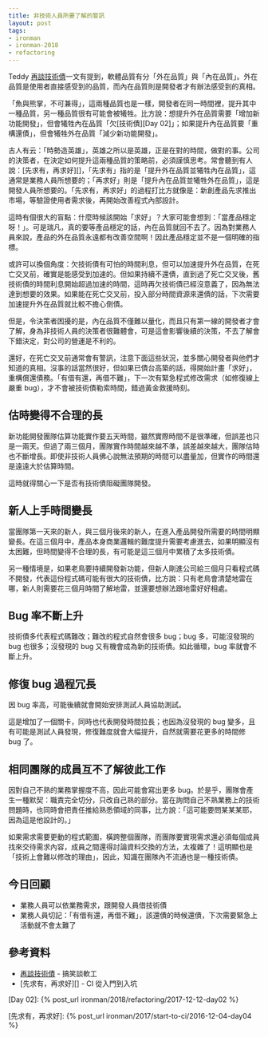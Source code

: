 ```yaml
---
title: 非技術人員所要了解的警訊
layout: post
tags:
- ironman
- ironman-2018
- refactoring
---
```


Teddy [再談技術債][]一文有提到，軟體品質有分「外在品質」與「內在品質」。外在品質是使用者直接感受到的品質，而內在品質則是開發者才有辦法感受到的真相。

「魚與熊掌，不可兼得」，這兩種品質也是一樣，開發者在同一時間裡，提升其中一種品質，另一種品質很有可能會被犧牲。比方說：想提升外在品質需要「增加新功能開發」，但會犧牲內在品質「欠[技術債][Day 02]」；如果提升內在品質要「重構還債」，但會犧牲外在品質「減少新功能開發」。

古人有云：「時勢造英雄」，英雄之所以是英雄，正是在對的時間，做對的事。公司的決策者，在決定如何提升這兩種品質的策略前，必須謹慎思考。常會聽到有人說：[先求有，再求好][]，「先求有」指的是「提升外在品質並犧牲內在品質」，這通常是業務人員所想要的；「再求好」則是「提升內在品質並犧牲外在品質」，這是開發人員所想要的。「先求有，再求好」的過程打比方就像是：新創產品先求推出市場，等驗證使用者需求後，再開始改善程式內部設計。

這時有個很大的盲點：什麼時候該開始「求好」？大家可能會想到：「當產品穩定呀！」。可是瑞凡，真的要等產品穩定的話，內在品質就回不去了。因為對業務人員來說，產品的外在品質永遠都有改善空間啊！因此產品穩定並不是一個明確的指標。

或許可以換個角度：欠技術債有可怕的時間利息，但可以加速提升外在品質，在死亡交叉前，確實是能感受到加速的。但如果持續不還債，直到過了死亡交叉後，舊技術債的時間利息開始超過加速的時間，這時再欠技術債已經沒意義了，因為無法達到想要的效果。如果能在死亡交叉前，投入部分時間資源來還債的話，下次需要加速提升外在品質就比較不擔心倒債。

但是，令決策者困擾的是，內在品質不僅難以量化，而且只有第一線的開發者才會了解，身為非技術人員的決策者很難體會，可是這會影響後續的決策，不去了解會下錯決定，對公司的營運是不利的。

還好，在死亡交叉前通常會有警訊，注意下面這些狀況，並多關心開發者與他們才知道的真相。沒事的話當然很好，但如果已債台高築的話，得開始計畫「求好」，重構償還債務。「有借有還，再借不難」，下一次有緊急程式修改需求（如修復線上嚴重 bug），才不會被技術債勒索時間，錯過黃金救援時刻。

## 估時變得不合理的長

新功能開發團隊估算功能實作要五天時間，雖然實際時間不是很準確，但誤差也只是一兩天。但過了兩三個月，團隊實作時間越來越不準，誤差越來越大，團隊估時也不斷增長。即使非技術人員佛心說無法預期的時間可以盡量加，但實作的時間還是遠遠大於估算時間。

這時就得關心一下是否有技術債阻礙團隊開發。

## 新人上手時間變長

當團隊第一天來的新人，與三個月後來的新人，在進入產品開發所需要的時間明顯變長。在這三個月中，產品本身商業邏輯的難度提升需要考慮進去，如果明顯沒有太困難，但時間變得不合理的長，有可能是這三個月中累積了太多技術債。

另一種情境是，如果老鳥要持續開發新功能，但新人剛進公司給三個月只看程式碼不開發，代表這份程式碼可能有很大的技術債，比方說：只有老鳥會清楚地雷在哪，新人則需要花三個月時間了解地雷，並還要想辦法跟地雷好好相處。

## Bug 率不斷上升

技術債多代表程式碼難改；難改的程式自然會很多 bug；bug 多，可能沒發現的 bug 也很多；沒發現的 bug 又有機會成為新的技術債。如此循環，bug 率就會不斷上升。

## 修復 bug 過程冗長

因 bug 率高，可能後續就會開始安排測試人員協助測試。

這是增加了一個關卡，同時也代表開發時間拉長；也因為沒發現的 bug 變多，且有可能是測試人員發現，修復難度就會大幅提升，自然就需要花更多的時間修 bug 了。

## 相同團隊的成員互不了解彼此工作

因對自己不熟的業務掌握度不高，因此可能會寫出更多 bug。於是乎，團隊會產生一種默契：職責完全切分，只改自己熟的部分。當在詢問自己不熟業務上的技術問題時，也同時會把責任推給熟悉領域的同事，比方說：「這可能要問某某某耶，因為這是他設計的。」

如果需求需要更動的程式範圍，橫跨整個團隊，而團隊要實現需求還必須每個成員找來交待需求內容，成員之間還得討論資料交換的方法，太複雜了！這明顯也是「技術上會難以修改的理由」，因此，知識在團隊內不流通也是一種技術債。

## 今日回顧

* 業務人員可以依業務需求，跟開發人員借技術債
* 業務人員切記：「有借有還，再借不難」，該還債的時候還債，下次需要緊急上活動就不會太難了

## 參考資料

* [再談技術債][] - 搞笑談軟工
* [先求有，再求好][] - CI 從入門到入坑

[再談技術債]: http://teddy-chen-tw.blogspot.tw/2016/08/blog-post_5.html

[Day 02]: {% post_url ironman/2018/refactoring/2017-12-12-day02 %}

[先求有，再求好]: {% post_url ironman/2017/start-to-ci/2016-12-04-day04 %}
